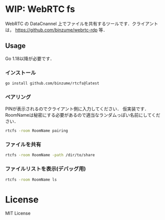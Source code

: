
# WIP: WebRTC fs

WebRTC の DataCnannel 上でファイルを共有するツールです．クライアントは， https://github.com/binzume/webrtc-rdp 等．

## Usage

Go 1.18以降が必要です．

### インストール

```bash
go install github.com/binzume/rtcfs@latest
```

### ペアリング

PINが表示されるのでクライアント側に入力してください．
仮実装です．RoomNameは秘密にする必要があるので適当なランダムっぽい名前にしてください．

```bash
rtcfs -room RoomName pairing
```

### ファイルを共有

```bash
rtcfs -room RoomName -path /dir/to/share
```

### ファイルリストを表示(デバッグ用)

```bash
rtcfs -room RoomName ls
```

# License

MIT License
